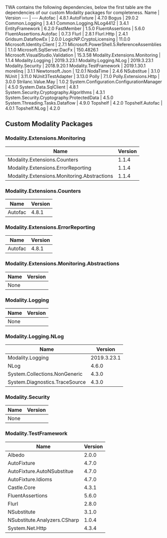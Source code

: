 TWA contains the following dependencies, below the first table are the dependencies of our custom Modality packages for completeness.
Name | Version 
--- | --- 
Autofac | 4.8.1
AutoFixture | 4.7.0
Bogus | 29.0.2
Common.Logging | 3.4.1
Common.Logging.NLog4412 | 3.4.1
EntityFramework | 6.2.0
FastMember | 1.5.0
FluentAssertions | 5.6.0
FluentAssertions.Autofac | 0.7.3
Flurl | 2.8.1
Flurl.Http | 2.4.1
Gridsum.DataflowEx | 2.0.0
LogicNP.CryptoLicensing | 11.0.0
Microsoft.Identity.Client | 2.7.1
Microsoft.PowerShell.5.ReferenceAssemblies | 1.1.0
Microsoft.SqlServer.DacFx | 150.4826.1
Microsoft.VisualStudio.Validation | 15.3.58
Modality.Extensions.Monitoring | 1.1.4
Modality.Logging | 2019.3.23.1
Modality.Logging.NLog | 2019.3.23.1
Modality.Security | 2018.9.20.1
Modality.TestFramework | 2019.1.30.1
morelinq | 3.1.1
Newtonsoft.Json | 12.0.1
NodaTime | 2.4.6
NSubstitue | 3.1.0
NUnit | 3.11.0
NUnit3TestAdapter | 3.13.0
Polly | 7.1.0
Polly.Extensions.Http | 3.0.0
Strilanc.Value.May | 1.0.2
System.Configuration.ConfigurationManager | 4.5.0
System.Data.SqlClient | 4.8.1
System.Security.Cryptography.Algorithms | 4.3.1
System.Security.Cryptography.ProtectedData | 4.5.0
System.Threading.Tasks.Dataflow | 4.9.0
Topshelf | 4.2.0
Topshelf.Autofac | 4.0.1
Topshelf.NLog | 4.2.0

## Custom Modality Packages

### Modality.Extensions.Monitoring

Name | Version 
--- | --- 
Modality.Extensions.Counters | 1.1.4
Modality.Extensions.ErrorReporting | 1.1.4
Modality.Extensions.Monitoring.Abstractions | 1.1.4

### Modality.Extensions.Counters

Name | Version 
--- | --- 
Autofac | 4.8.1

### Modality.Extensions.ErrorReporting

Name | Version 
--- | --- 
Autofac | 4.8.1

### Modality.Extensions.Monitoring.Abstractions

Name | Version 
--- | --- 
None | 

### Modality.Logging

Name | Version 
--- | --- 
None | 

### Modality.Logging.NLog

Name | Version 
--- | --- 
Modality.Logging | 2019.3.23.1
NLog | 4.6.0
System.Collections.NonGeneric | 4.3.0
System.Diagnostics.TraceSource | 4.3.0

### Modality.Security

Name | Version 
--- | ---
None | 

### Modality.TestFramework

Name | Version 
--- | --- 
Albedo | 2.0.0
AutoFixture | 4.7.0
AutoFixture.AutoNSubstitue | 4.7.0
AutoFixture.Idioms | 4.7.0
Castle.Core | 4.3.1
FluentAssertions | 5.6.0
Flurl | 2.8.0
NSubstitute | 3.1.0
NSubstitute.Analyzers.CSharp | 1.0.4
System.Net.Http | 4.3.4
